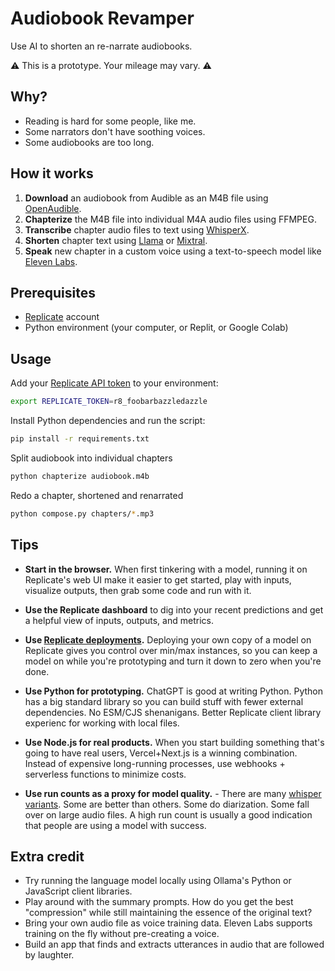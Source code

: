 # Audiobook Revamper

Use AI to shorten an re-narrate audiobooks.

⚠️ This is a prototype. Your mileage may vary. ⚠️

## Why?

- Reading is hard for some people, like me.
- Some narrators don't have soothing voices.
- Some audiobooks are too long.

## How it works

1. **Download** an audiobook from Audible as an M4B file using [OpenAudible](https://openaudible.org).
1. **Chapterize** the M4B file into individual M4A audio files using FFMPEG.
1. **Transcribe** chapter audio files to text using [WhisperX](https://replicate.com/daanelson/whisperx).
1. **Shorten** chapter text using [Llama](https://replicate.com/meta/llama-2-70b-chat) or [Mixtral](https://replicate.com/mistralai/mixtral-8x7b-instruct-v0.1).
1. **Speak** new chapter in a custom voice using a text-to-speech model like [Eleven Labs](https://elevenlabs.io/voice-lab).

## Prerequisites

- [Replicate](https://replicate.com) account
- Python environment (your computer, or Replit, or Google Colab)

## Usage

Add your [Replicate API token](https://replicate.com/account) to your environment:

```sh
export REPLICATE_TOKEN=r8_foobarbazzledazzle
```

Install Python dependencies and run the script:

```sh
pip install -r requirements.txt
```

Split audiobook into individual chapters

```sh
python chapterize audiobook.m4b
```

Redo a chapter, shortened and renarrated

```sh
python compose.py chapters/*.mp3
```

## Tips

- **Start in the browser.** When first tinkering with a model, running it on Replicate's web UI make it easier to get started, play with inputs, visualize outputs, then grab some code and run with it.

- **Use the Replicate dashboard** to dig into your recent predictions and get a helpful view of inputs, outputs, and metrics.

- **Use [Replicate deployments](https://replicate.com/docs/deployments).** Deploying your own copy of a model on Replicate gives you control over min/max instances, so you can keep a model on while you're prototyping and turn it down to zero when you're done.

- **Use Python for prototyping.** ChatGPT is good at writing Python. Python has a big standard library so you can build stuff with fewer external dependencies. No ESM/CJS shenanigans. Better Replicate client library experienc for working with local files.

- **Use Node.js for real products.** When you start building something that's going to have real users, Vercel+Next.js is a winning combination. Instead of expensive long-running processes, use webhooks + serverless functions to minimize costs.

- **Use run counts as a proxy for model quality.** - There are many [whisper variants](https://replicate.com/explore?query=whisper). Some are better than others. Some do diarization. Some fall over on large audio files. A high run count is usually a good indication that people are using a model with success.

## Extra credit

- Try running the language model locally using Ollama's Python or JavaScript client libraries.
- Play around with the summary prompts. How do you get the best "compression" while still maintaining the essence of the original text?
- Bring your own audio file as voice training data. Eleven Labs supports training on the fly without pre-creating a voice.
- Build an app that finds and extracts utterances in audio that are followed by laughter.